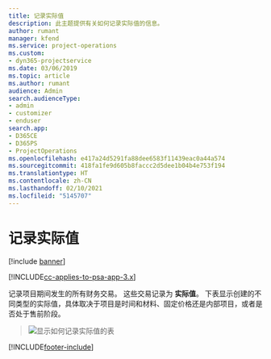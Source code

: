 ```yaml
---
title: 记录实际值
description: 此主题提供有关如何记录实际值的信息。
author: rumant
manager: kfend
ms.service: project-operations
ms.custom:
- dyn365-projectservice
ms.date: 03/06/2019
ms.topic: article
ms.author: rumant
audience: Admin
search.audienceType:
- admin
- customizer
- enduser
search.app:
- D365CE
- D365PS
- ProjectOperations
ms.openlocfilehash: e417a24d5291fa88dee6583f11439eac0a44a574
ms.sourcegitcommit: 418fa1fe9d605b8faccc2d5dee1b04b4e753f194
ms.translationtype: HT
ms.contentlocale: zh-CN
ms.lasthandoff: 02/10/2021
ms.locfileid: "5145707"
---
```

# <a name="recording-actuals"></a>记录实际值 

[!include [banner](../includes/psa-now-project-operations.md)]

[!INCLUDE[cc-applies-to-psa-app-3.x](../includes/cc-applies-to-psa-app-3x.md)]

记录项目期间发生的所有财务交易。 这些交易记录为 **实际值**。 下表显示创建的不同类型的实际值，具体取决于项目是时间和材料、固定价格还是内部项目，或者是否处于售前阶段。

> ![显示如何记录实际值的表](media/advanced-table2.png)


[!INCLUDE[footer-include](../includes/footer-banner.md)]